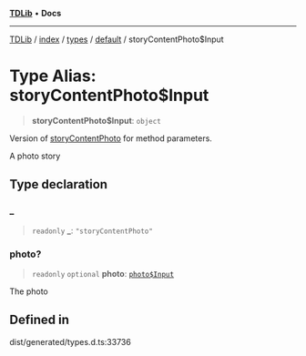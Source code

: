 [**TDLib**](../../../../../../README.md) • **Docs**

***

[TDLib](../../../../../../modules.md) / [index](../../../../../README.md) / [types](../../../README.md) / [default](../README.md) / storyContentPhoto$Input

# Type Alias: storyContentPhoto$Input

> **storyContentPhoto$Input**: `object`

Version of [storyContentPhoto](storyContentPhoto.md) for method parameters.

A photo story

## Type declaration

### \_

> `readonly` **\_**: `"storyContentPhoto"`

### photo?

> `readonly` `optional` **photo**: [`photo$Input`](photo$Input.md)

The photo

## Defined in

dist/generated/types.d.ts:33736
